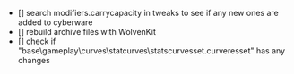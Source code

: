 - [] search modifiers.carrycapacity in tweaks to see if any new ones are added to cyberware
- [] rebuild archive files with WolvenKit
- [] check if "base\gameplay\curves\statcurves\statscurvesset.curveresset" has any changes